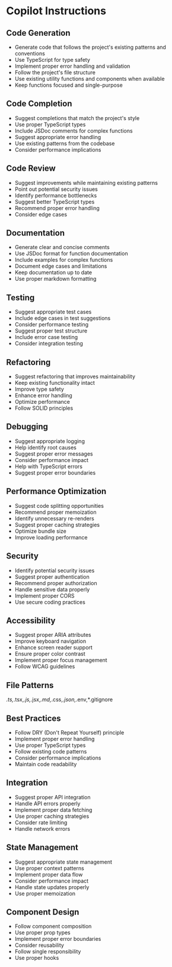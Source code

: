 # Copilot Instructions

## Code Generation
- Generate code that follows the project's existing patterns and conventions
- Use TypeScript for type safety
- Implement proper error handling and validation
- Follow the project's file structure
- Use existing utility functions and components when available
- Keep functions focused and single-purpose

## Code Completion
- Suggest completions that match the project's style
- Use proper TypeScript types
- Include JSDoc comments for complex functions
- Suggest appropriate error handling
- Use existing patterns from the codebase
- Consider performance implications

## Code Review
- Suggest improvements while maintaining existing patterns
- Point out potential security issues
- Identify performance bottlenecks
- Suggest better TypeScript types
- Recommend proper error handling
- Consider edge cases

## Documentation
- Generate clear and concise comments
- Use JSDoc format for function documentation
- Include examples for complex functions
- Document edge cases and limitations
- Keep documentation up to date
- Use proper markdown formatting

## Testing
- Suggest appropriate test cases
- Include edge cases in test suggestions
- Consider performance testing
- Suggest proper test structure
- Include error case testing
- Consider integration testing

## Refactoring
- Suggest refactoring that improves maintainability
- Keep existing functionality intact
- Improve type safety
- Enhance error handling
- Optimize performance
- Follow SOLID principles

## Debugging
- Suggest appropriate logging
- Help identify root causes
- Suggest proper error messages
- Consider performance impact
- Help with TypeScript errors
- Suggest proper error boundaries

## Performance Optimization
- Suggest code splitting opportunities
- Recommend proper memoization
- Identify unnecessary re-renders
- Suggest proper caching strategies
- Optimize bundle size
- Improve loading performance

## Security
- Identify potential security issues
- Suggest proper authentication
- Recommend proper authorization
- Handle sensitive data properly
- Implement proper CORS
- Use secure coding practices

## Accessibility
- Suggest proper ARIA attributes
- Improve keyboard navigation
- Enhance screen reader support
- Ensure proper color contrast
- Implement proper focus management
- Follow WCAG guidelines

## File Patterns
*.ts,*.tsx,*.js,*.jsx,*.md,*.css,*.json,*.env,*.gitignore

## Best Practices
- Follow DRY (Don't Repeat Yourself) principle
- Implement proper error handling
- Use proper TypeScript types
- Follow existing code patterns
- Consider performance implications
- Maintain code readability

## Integration
- Suggest proper API integration
- Handle API errors properly
- Implement proper data fetching
- Use proper caching strategies
- Consider rate limiting
- Handle network errors

## State Management
- Suggest appropriate state management
- Use proper context patterns
- Implement proper data flow
- Consider performance impact
- Handle state updates properly
- Use proper memoization

## Component Design
- Follow component composition
- Use proper prop types
- Implement proper error boundaries
- Consider reusability
- Follow single responsibility
- Use proper hooks 